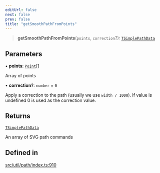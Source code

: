 ```yaml
---
editUrl: false
next: false
prev: false
title: "getSmoothPathFromPoints"
---
```


> **getSmoothPathFromPoints**(`points`, `correction`?): [`TSimplePathData`](/api/namespaces/util/type-aliases/tsimplepathdata/)

## Parameters

• **points**: [`Point`](/api/classes/point/)[]

Array of points

• **correction?**: `number` = `0`

Apply a correction to the path (usually we use `width / 1000`). If value is undefined 0 is used as the correction value.

## Returns

[`TSimplePathData`](/api/namespaces/util/type-aliases/tsimplepathdata/)

An array of SVG path commands

## Defined in

[src/util/path/index.ts:910](https://github.com/fabricjs/fabric.js/blob/v6.0.0-rc4/src/util/path/index.ts#L910)
